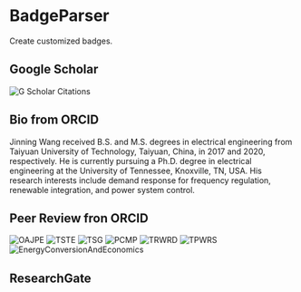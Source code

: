 # BadgeParser
Create customized badges.
## Google Scholar
![G Scholar Citations](https://img.shields.io/badge/G%20Scholar%20Citations-75-blue.svg?logo=googlescholar&link=https://scholar.google.com/citations?user=Wr7nQZAAAAAJ&hl=en&oi=ao)
## Bio from ORCID
Jinning Wang received B.S. and M.S. degrees in electrical engineering from Taiyuan University of Technology, Taiyuan, China, in 2017 and 2020, respectively. He is currently pursuing a Ph.D. degree in electrical engineering at the University of Tennessee, Knoxville, TN, USA. His research interests include demand response for frequency regulation, renewable integration, and power system control.
## Peer Review fron ORCID
![OAJPE](https://img.shields.io/badge/OAJPE-2-blue.svg)  ![TSTE](https://img.shields.io/badge/TSTE-1-blue.svg)  ![TSG](https://img.shields.io/badge/TSG-7-blue.svg)  ![PCMP](https://img.shields.io/badge/PCMP-1-blue.svg)  ![TRWRD](https://img.shields.io/badge/TRWRD-2-blue.svg)  ![TPWRS](https://img.shields.io/badge/TPWRS-2-blue.svg)  ![EnergyConversionAndEconomics](https://img.shields.io/badge/EnergyConversionAndEconomics-1-blue.svg)  
## ResearchGate
